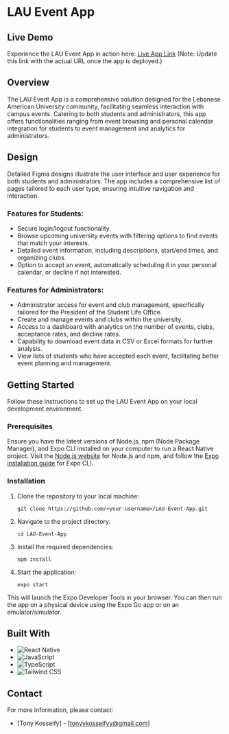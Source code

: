 # LAU Event App

## Live Demo

Experience the LAU Event App in action here: [Live App Link](#) (Note: Update this link with the actual URL once the app is deployed.)

## Overview

The LAU Event App is a comprehensive solution designed for the Lebanese American University community, facilitating seamless interaction with campus events. Catering to both students and administrators, this app offers functionalities ranging from event browsing and personal calendar integration for students to event management and analytics for administrators.

## Design

Detailed Figma designs illustrate the user interface and user experience for both students and administrators. The app includes a comprehensive list of pages tailored to each user type, ensuring intuitive navigation and interaction.




### Features for Students:

- Secure login/logout functionality.
- Browse upcoming university events with filtering options to find events that match your interests.
- Detailed event information, including descriptions, start/end times, and organizing clubs.
- Option to accept an event, automatically scheduling it in your personal calendar, or decline if not interested.

### Features for Administrators:

- Administrator access for event and club management, specifically tailored for the President of the Student Life Office.
- Create and manage events and clubs within the university.
- Access to a dashboard with analytics on the number of events, clubs, acceptance rates, and decline rates.
- Capability to download event data in CSV or Excel formats for further analysis.
- View lists of students who have accepted each event, facilitating better event planning and management.

## Getting Started

Follow these instructions to set up the LAU Event App on your local development environment.

### Prerequisites

Ensure you have the latest versions of Node.js, npm (Node Package Manager), and Expo CLI installed on your computer to run a React Native project. Visit the [Node.js website](https://nodejs.org/) for Node.js and npm, and follow the [Expo installation guide](https://docs.expo.dev/get-started/installation/) for Expo CLI.

### Installation

1. Clone the repository to your local machine:
    ```
    git clone https://github.com/<your-username>/LAU-Event-App.git
    ```

2. Navigate to the project directory:
    ```
    cd LAU-Event-App
    ```

3. Install the required dependencies:
    ```
    npm install
    ```

4. Start the application:
    ```
    expo start
    ```

This will launch the Expo Developer Tools in your browser. You can then run the app on a physical device using the Expo Go app or on an emulator/simulator.

## Built With

- ![React Native](https://img.shields.io/badge/React_Native-%2320232a.svg?style=for-the-badge&logo=react&logoColor=%2361DAFB)
- ![JavaScript](https://img.shields.io/badge/JavaScript-%23F7DF1E.svg?style=for-the-badge&logo=javascript&logoColor=black) 
- ![TypeScript](https://img.shields.io/badge/TypeScript-%23007ACC.svg?style=for-the-badge&logo=typescript&logoColor=white) 
- ![Tailwind CSS](https://img.shields.io/badge/Tailwind_CSS-%2338B2AC.svg?style=for-the-badge&logo=tailwind-css&logoColor=white) 


## Contact

For more information, please contact:

- [Tony Kosseify] - [tonyykosseifyy@gmail.com] 
